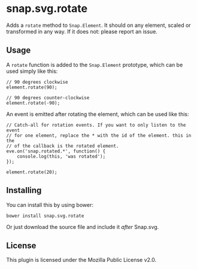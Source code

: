 # snap.svg.rotate

Adds a `rotate` method to `Snap.Element`. It should on any element, scaled or
transformed in any way. If it does not: please report an issue.

## Usage

A `rotate` function is added to the `Snap.Element` prototype, which can be used
simply like this:

    // 90 degrees clockwise
    element.rotate(90);

    // 90 degrees counter-clockwise
    element.rotate(-90);

An event is emitted after rotating the element, which can be used like this:

    // Catch-all for rotation events. If you want to only listen to the event
    // for one element, replace the * with the id of the element. this in the
    // of the callback is the rotated element.
    eve.on('snap.rotated.*', function() {
        console.log(this, 'was rotated');
    });

    element.rotate(20);

## Installing

You can install this by using bower:

    bower install snap.svg.rotate

Or just download the source file and include it *after* Snap.svg.

## License

This plugin is licensed under the Mozilla Public License v2.0.
